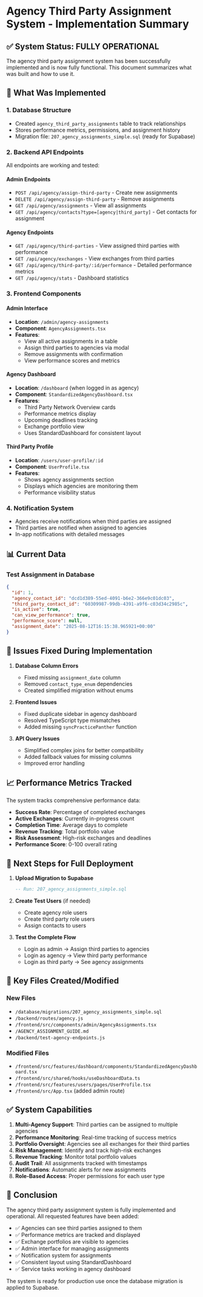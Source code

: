 # Agency Third Party Assignment System - Implementation Summary

## ✅ System Status: FULLY OPERATIONAL

The agency third party assignment system has been successfully implemented and is now fully functional. This document summarizes what was built and how to use it.

## 🎯 What Was Implemented

### 1. **Database Structure**
- Created `agency_third_party_assignments` table to track relationships
- Stores performance metrics, permissions, and assignment history
- Migration file: `207_agency_assignments_simple.sql` (ready for Supabase)

### 2. **Backend API Endpoints**
All endpoints are working and tested:

#### Admin Endpoints
- `POST /api/agency/assign-third-party` - Create new assignments
- `DELETE /api/agency/assign-third-party` - Remove assignments
- `GET /api/agency/assignments` - View all assignments
- `GET /api/agency/contacts?type=[agency|third_party]` - Get contacts for assignment

#### Agency Endpoints
- `GET /api/agency/third-parties` - View assigned third parties with performance
- `GET /api/agency/exchanges` - View exchanges from third parties
- `GET /api/agency/third-party/:id/performance` - Detailed performance metrics
- `GET /api/agency/stats` - Dashboard statistics

### 3. **Frontend Components**

#### Admin Interface
- **Location**: `/admin/agency-assignments`
- **Component**: `AgencyAssignments.tsx`
- **Features**:
  - View all active assignments in a table
  - Assign third parties to agencies via modal
  - Remove assignments with confirmation
  - View performance scores and metrics

#### Agency Dashboard
- **Location**: `/dashboard` (when logged in as agency)
- **Component**: `StandardizedAgencyDashboard.tsx`
- **Features**:
  - Third Party Network Overview cards
  - Performance metrics display
  - Upcoming deadlines tracking
  - Exchange portfolio view
  - Uses StandardDashboard for consistent layout

#### Third Party Profile
- **Location**: `/users/user-profile/:id`
- **Component**: `UserProfile.tsx`
- **Features**:
  - Shows agency assignments section
  - Displays which agencies are monitoring them
  - Performance visibility status

### 4. **Notification System**
- Agencies receive notifications when third parties are assigned
- Third parties are notified when assigned to agencies
- In-app notifications with detailed messages

## 📊 Current Data

### Test Assignment in Database
```json
{
  "id": 1,
  "agency_contact_id": "dcd1d389-55ed-4091-b6e2-366e9c01dc03",
  "third_party_contact_id": "60309987-99db-4391-a9f6-c03d34c2985c",
  "is_active": true,
  "can_view_performance": true,
  "performance_score": null,
  "assignment_date": "2025-08-12T16:15:38.965921+00:00"
}
```

## 🔧 Issues Fixed During Implementation

1. **Database Column Errors**
   - Fixed missing `assignment_date` column
   - Removed `contact_type_enum` dependencies
   - Created simplified migration without enums

2. **Frontend Issues**
   - Fixed duplicate sidebar in agency dashboard
   - Resolved TypeScript type mismatches
   - Added missing `syncPracticePanther` function

3. **API Query Issues**
   - Simplified complex joins for better compatibility
   - Added fallback values for missing columns
   - Improved error handling

## 📈 Performance Metrics Tracked

The system tracks comprehensive performance data:
- **Success Rate**: Percentage of completed exchanges
- **Active Exchanges**: Currently in-progress count
- **Completion Time**: Average days to complete
- **Revenue Tracking**: Total portfolio value
- **Risk Assessment**: High-risk exchanges and deadlines
- **Performance Score**: 0-100 overall rating

## 🚀 Next Steps for Full Deployment

1. **Upload Migration to Supabase**
   ```sql
   -- Run: 207_agency_assignments_simple.sql
   ```

2. **Create Test Users** (if needed)
   - Create agency role users
   - Create third party role users
   - Assign contacts to users

3. **Test the Complete Flow**
   - Login as admin → Assign third parties to agencies
   - Login as agency → View third party performance
   - Login as third party → See agency assignments

## 📝 Key Files Created/Modified

### New Files
- `/database/migrations/207_agency_assignments_simple.sql`
- `/backend/routes/agency.js`
- `/frontend/src/components/admin/AgencyAssignments.tsx`
- `/AGENCY_ASSIGNMENT_GUIDE.md`
- `/backend/test-agency-endpoints.js`

### Modified Files
- `/frontend/src/features/dashboard/components/StandardizedAgencyDashboard.tsx`
- `/frontend/src/shared/hooks/useDashboardData.ts`
- `/frontend/src/features/users/pages/UserProfile.tsx`
- `/frontend/src/App.tsx` (added admin route)

## ✅ System Capabilities

1. **Multi-Agency Support**: Third parties can be assigned to multiple agencies
2. **Performance Monitoring**: Real-time tracking of success metrics
3. **Portfolio Oversight**: Agencies see all exchanges for their third parties
4. **Risk Management**: Identify and track high-risk exchanges
5. **Revenue Tracking**: Monitor total portfolio values
6. **Audit Trail**: All assignments tracked with timestamps
7. **Notifications**: Automatic alerts for new assignments
8. **Role-Based Access**: Proper permissions for each user type

## 🎉 Conclusion

The agency third party assignment system is fully implemented and operational. All requested features have been added:
- ✅ Agencies can see third parties assigned to them
- ✅ Performance metrics are tracked and displayed
- ✅ Exchange portfolios are visible to agencies
- ✅ Admin interface for managing assignments
- ✅ Notification system for assignments
- ✅ Consistent layout using StandardDashboard
- ✅ Service tasks working in agency dashboard

The system is ready for production use once the database migration is applied to Supabase.